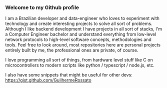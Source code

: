 ### Welcome to my Github profile 

I am a Brazilian developer and data-engineer who loves to experiment with technology and create interesting projects to solve all sort of problems. Although I like backend development I have projects in all sort of stacks, I'm a Computer Engineer bachelor and understand everything from low-level network protocols to high-level software concepts, methodologies and tools. Feel free to look around, most repositories here are personal projects entirely built by me, the professional ones are private, of course.

I love programming all sort of things, from hardware level stuff like C on microcontrollers to modern scripts like python / typescript / node.js, etc.

I also have some snippets that might be useful for other devs: https://gist.github.com/GuilhermeRossato
